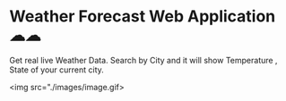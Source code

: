 # Weather Forecast Web Application ☁☁

Get real live Weather Data. Search by City and it will show Temperature , State of your current city.

<img src="./images/image.gif>
